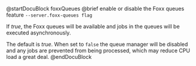 
@startDocuBlock foxxQueues
@brief enable or disable the Foxx queues feature
`--server.foxx-queues flag`

If *true*, the Foxx queues will be available and jobs in the queues will
be executed asynchronously.

The default is *true*.
When set to `false` the queue manager will be disabled and any jobs
are prevented from being processed, which may reduce CPU load a great
deal.
@endDocuBlock
